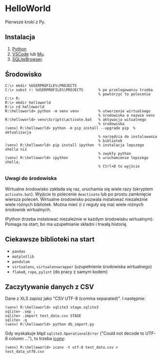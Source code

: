 # HelloWorld

Pierwsze kroki z Py.

## Instalacja

1. [Python](https://www.python.org/ftp/python/3.7.3/python-3.7.3-amd64.exe)
1. [VSCode](https://vscode-update.azurewebsites.net/latest/win32-x64-user/stable) lub [Mu](https://codewith.mu/en/download).
1. [SQLiteBrowser](https://sqlitebrowser.org/dl/).


## Środowisko

    C:\> mkdir %USERPROFILE%\PROJECTS
    C:\> subst r: %USERPROFILE%\PROJECTS       % po przelogowaniu trzeba
                                               % powtórzyć to polecenie
    C:\> R:
    R:\> mkdir helloworld
    R:\> cd helloworld
    R:\helloworld> python -m venv venv         % utworzenie wirtualnego
                                               % środowiska o nazwie venv
    R:\helloworld> venv\Scripts\activate.bat   % aktywacja witualnego
                                               % środowiska
    (venv) R:\helloworld> python -m pip install --upgrade pip  % aktualizacja
                                               % narzędzia do instalowania
                                               % bibliotek
    (venv) R:\helloworld> pip install ipython  % instalacja lepszego shella niż
                                               % zwykły python
    (venv) R:\helloworld> ipython              % uruchomienie lepszego shella,
                                               % Ctrl+D to wyjście

### Uwagi do środowiska

Wirtualne środowisko zakłada się raz, uruchamia się wiele razy (skryptem
`activate.bat`). Wyjście to polecenie `deactivate` lub po prostu zamknięcie
wiersza poleceń. Wirtualne środowisko pozwala instalować niezależnie wiele
różnych bibliotek. Można mieć (i z reguły się ma) wiele różnych środowisk
wirtualnych.

IPython (trzeba instalować niezależnie w każdym środowisku wirtualnym). Pomaga
na start, bo ma uzupełnianie składni i trwałą historię.

## Ciekawsze biblioteki na start

* `pandas`
* `matplotlib`
* `pendulum`
* `virtualenv`, `virtualenvwrapper` (uzupełnienie środowiska wirtualnego)
* `flake8`, `rope`, `pylint` (do pracy z samym kodem)

## Zaczytywanie danych z CSV

Dane z XLS zapisz jako "CSV UTF-8 (comma separated)". I następnie:

    (venv) R:\helloworld> sqlite3 stage.sqlite3
    sqlite> .sep ;
    sqlite> .import test_data.csv STAGE
    sqlite> .q
    (venv) R:\helloworld> python db_import.py

Gdy wyskakuje błąd `sqlite3.OperationalError` ("Could not decode to UTF-8 column ..."), to trzeba [iconv](http://gnuwin32.sourceforge.net/packages/libiconv.htm):

    (venv) R:\helloworld> iconv -t utf-8 test_data.csv > test_data_utf8.csv
